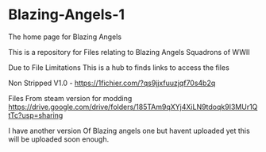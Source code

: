# Blazing-Angels-1
The home page for Blazing Angels


This is a repository for Files relating to Blazing Angels Squadrons of WWII

Due to File Limitations This is a hub to finds links to access the files

Non Stripped V1.0 - https://1fichier.com/?qs9jjxfuuzjqf70s4b2q

Files From steam version for modding https://drive.google.com/drive/folders/185TAm9qXYj4XiLN9tdoqk9I3MUr1QtTc?usp=sharing

I have another version Of Blazing angels one but havent uploaded yet this will be uploaded soon enough.
